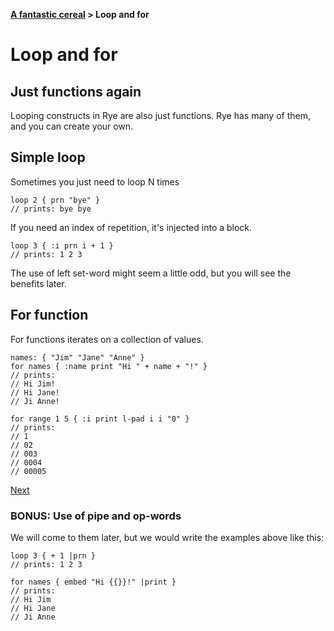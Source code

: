<b><a href="./TOUR_0.html">A fantastic cereal</a> > Loop and for</b>

# Loop and for

## Just functions again

Looping constructs in Rye are also just functions. Rye has many of them, and you can create your own.

## Simple loop

Sometimes you just need to loop N times

```rye
loop 2 { prn "bye" }
// prints: bye bye
```
If you need an index of repetition, it's injected into a block.

```rye
loop 3 { :i prn i + 1 }
// prints: 1 2 3 
```

The use of left set-word might seem a little odd, but you will see the benefits later.

## For function

For functions iterates on a collection of values.

```rye
names: { "Jim" "Jane" "Anne" }
for names { :name print "Hi " + name + "!" }
// prints:
// Hi Jim!
// Hi Jane!
// Ji Anne!

for range 1 5 { :i print l-pad i i "0" }
// prints:
// 1
// 02
// 003
// 0004
// 00005
```

<a class="foot" href="./TOUR_4.html" class="next">Next</a>


### BONUS: Use of pipe and op-words

We will come to them later, but we would write the examples above like this:

```rye
loop 3 { + 1 |prn }
// prints: 1 2 3

for names { embed "Hi {{}}!" |print }
// prints:
// Hi Jim
// Hi Jane
// Ji Anne
```
